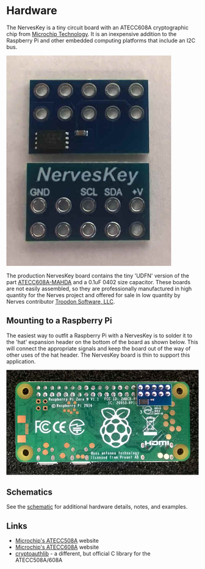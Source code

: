 # Hardware

The NervesKey is a tiny circuit board with an ATECC608A cryptographic chip from
[Microchip Technology](https://www.microchip.com/). It is an inexpensive
addition to the Raspberry Pi and other embedded computing platforms that include
an I2C bus.

![NervesKey assembled](assets/assembled.jpg "Assembled NervesKey")

The production NervesKey board contains the tiny 'UDFN' version of the part
[ATECC608A-MAHDA](https://www.digikey.com/product-detail/en/microchip-technology/ATECC608A-MAHDA-S/ATECC608A-MAHDA-STR-ND/7928113)
and a 0.1uF 0402 size capacitor.  These boards are not easily assembled, so they
are professionally manufactured in high quantity for the Nerves project and
offered for sale in low quantity by Nerves contributor [Troodon Software,
LLC](http://www.troodon-software.com/).

## Mounting to a Raspberry Pi

The easiest way to outfit a Raspberry Pi with a NervesKey is to solder it to the
'hat' expansion header on the bottom of the board as shown below.  This will
connect the appropriate signals and keep the board out of the way of other uses
of the hat header.  The NervesKey board is thin to support this application.

![NervesKey application](assets/bottom_mount.jpg "NervesKey Bottom Mount")

## Schematics

See the [schematic](assets/TSW19001_NERVESKEY_X1_SCH.PDF) for additional hardware
details, notes, and examples.

## Links

* [Microchip's ATECC508A](https://www.microchip.com/wwwproducts/en/ATECC508A)
  website
* [Microchip's ATECC608A](https://www.microchip.com/wwwproducts/en/ATECC608A)
  website
* [cryptoauthlib](https://github.com/MicrochipTech/cryptoauthlib) - a different,
  but official C library for the ATECC508A/608A

